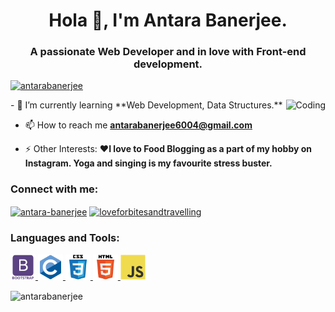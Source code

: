 <h1 align="center">Hola 👋, I'm Antara Banerjee.</h1>
<h3 align="center">A passionate Web Developer and in love with Front-end development.</h3>

<p align="left"> <a href="https://github.com/ryo-ma/github-profile-trophy"><img src="https://github-profile-trophy.vercel.app/?username=antarabanerjee" alt="antarabanerjee" /></a> </p>
<img align= "right" alt = "Coding" src = "https://media.giphy.com/media/L1R1tvI9svkIWwpVYr/giphy.gif">
- 🌱 I’m currently learning  **Web Development, Data Structures.**

- 📫 How to reach me **antarabanerjee6004@gmail.com**

- ⚡ Other Interests: **❤️I love to Food Blogging as a part of my hobby on Instagram. Yoga and singing is my favourite stress buster.**

<h3 align="left">Connect with me:</h3>
<p align="left">
<a href="https://linkedin.com/in/antara-banerjee" target="blank"><img align="center" src="https://raw.githubusercontent.com/rahuldkjain/github-profile-readme-generator/master/src/images/icons/Social/linked-in-alt.svg" alt="antara-banerjee" height="30" width="40" /></a>
<a href="https://instagram.com/loveforbitesandtravelling" target="blank"><img align="center" src="https://raw.githubusercontent.com/rahuldkjain/github-profile-readme-generator/master/src/images/icons/Social/instagram.svg" alt="loveforbitesandtravelling" height="30" width="40" /></a>
</p>

<h3 align="left">Languages and Tools:</h3>
<p align="left"> <a href="https://getbootstrap.com" target="_blank"> <img src="https://raw.githubusercontent.com/devicons/devicon/master/icons/bootstrap/bootstrap-plain-wordmark.svg" alt="bootstrap" width="40" height="40"/> </a> <a href="https://www.cprogramming.com/" target="_blank"> <img src="https://raw.githubusercontent.com/devicons/devicon/master/icons/c/c-original.svg" alt="c" width="40" height="40"/> </a> <a href="https://www.w3schools.com/css/" target="_blank"> <img src="https://raw.githubusercontent.com/devicons/devicon/master/icons/css3/css3-original-wordmark.svg" alt="css3" width="40" height="40"/> </a> <a href="https://www.w3.org/html/" target="_blank"> <img src="https://raw.githubusercontent.com/devicons/devicon/master/icons/html5/html5-original-wordmark.svg" alt="html5" width="40" height="40"/> </a> <a href="https://developer.mozilla.org/en-US/docs/Web/JavaScript" target="_blank"> <img src="https://raw.githubusercontent.com/devicons/devicon/master/icons/javascript/javascript-original.svg" alt="javascript" width="40" height="40"/> </a> </p>

<p><img align="center" src="https://github-readme-stats.vercel.app/api/top-langs?username=antarabanerjee&show_icons=true&locale=en&layout=compact" alt="antarabanerjee" /></p>
